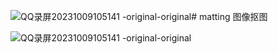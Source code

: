 ![QQ录屏20231009105141 -original-original](https://github.com/zzyyhh22lx/matting/assets/102452253/7271a4aa-dc84-4488-90dd-234c43fbe40e)# matting
图像抠图


![QQ录屏20231009105141 -original-original](https://github.com/zzyyhh22lx/matting/assets/102452253/87a10b83-ed80-4b78-ac93-ce6121f7b36d)
